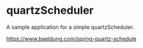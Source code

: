 # quartzScheduler
A sample application for a simple quartzScheduler.

https://www.baeldung.com/spring-quartz-schedule
